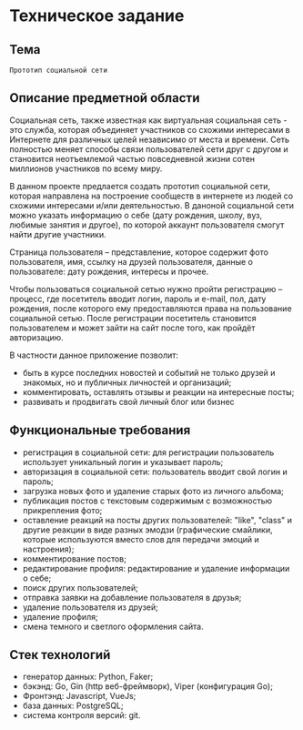 # Техническое задание
## Тема
`Прототип социальной сети`
## Описание предметной области
Социальная сеть, также известная как виртуальная социальная сеть - это служба, которая объединяет участников со схожими интересами в Интернете для различных целей независимо от места и времени. Сеть полностью меняет способы связи пользователей сети друг с другом и становится неотъемлемой частью повседневной жизни сотен миллионов участников по всему миру.

В данном проекте предлается создать прототип социальной сети, которая направлена на построение сообществ в интернете из людей со схожими интересами и/или деятельностью. В даноной социальной сети можно указать информацию о себе (дату рождения, школу, вуз, любимые занятия и другое), по которой аккаунт пользователя смогут найти другие участники.

Страница пользователя – представление, которое содержит фото пользователя, имя, ссылку на друзей пользователя, данные о пользователе: дату рождения, интересы и прочее.

Чтобы пользоваться социальной сетью нужно пройти регистрацию – процесс, где посетитель вводит логин, пароль и e-mail, пол, дату рождения, после которого ему предоставляются права на пользование социальной сетью. После регистрации посетитель становится пользователем и может зайти на сайт после того, как пройдёт авторизацию.

В частности данное приложение позволит:

+ быть в курсе последних новостей и событий не только друзей и знакомых, но и публичных личностей и организаций;
+ комментировать, оставлять отзывы и реакции на интересные посты;
+ развивать и продвигать свой личный блог или бизнес

## Функциональные требования

- регистрация в социальной сети: для регистрации пользователь использует уникальный логин и указывает пароль;
- авторизация в социальной сети: пользователь вводит свой логин и пароль;
- загрузка новых фото и удаление старых фото из личного альбома;
- публикация постов с текстовым содержимым с возможностью прикрепления фото;
- оставление реакций на посты других пользователей: "like", "class" и другие реакции в виде разных эмодзи (графические смайлики, которые используются вместо слов для передачи эмоций и настроения);
- комментирование постов;
- редактирование профиля: редактирование и удаление информации о себе;
- поиск других пользователей;
- отправка заявки на добавление пользователя в друзья; 
- удаление пользователя из друзей;
- удаление профиля;
- смена темного и светлого оформления сайта.

## Стек технологий

- генератор данных: Python, Faker;
- бэкэнд: Go, Gin (http веб-фреймворк), Viper (конфигурация Go);
- Фронтэнд: Javascript, VueJs;
- база данных: PostgreSQL;
- система контроля версий: git.



